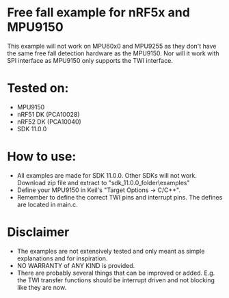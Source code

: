 # Free fall example for nRF5x and MPU9150
This example will not work on MPU60x0 and MPU9255 as they don't have the same free fall detection hardware as the MPU9150. Nor will it work with SPI interface as MPU9150 only supports the TWI interface. 

# Tested on:
* MPU9150
* nRF51 DK (PCA10028)
* nRF52 DK (PCA10040)
* SDK 11.0.0

# How to use:
* All examples are made for SDK 11.0.0. Other SDKs will not work. Download zip file and extract to "sdk_11.0.0_folder\examples"
* Define your MPU9150 in Keil's "Target Options -> C/C++".
* Remember to define the correct TWI pins and interrupt pins. The defines are located in main.c.

# Disclaimer
 * The examples are not extensively tested and only meant as simple explanations and for inspiration. 
 * NO WARRANTY of ANY KIND is provided.
 * There are probably several things that can be improved or added. E.g. the TWI transfer functions should be interrupt driven and not blocking like they are now. 

